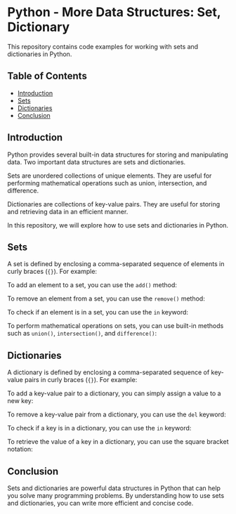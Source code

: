 # Python - More Data Structures: Set, Dictionary

This repository contains code examples for working with sets and dictionaries in Python.

## Table of Contents

- [Introduction](#introduction)
- [Sets](#sets)
- [Dictionaries](#dictionaries)
- [Conclusion](#conclusion)

## Introduction

Python provides several built-in data structures for storing and manipulating data. Two important data structures are sets and dictionaries.

Sets are unordered collections of unique elements. They are useful for performing mathematical operations such as union, intersection, and difference.

Dictionaries are collections of key-value pairs. They are useful for storing and retrieving data in an efficient manner.

In this repository, we will explore how to use sets and dictionaries in Python.

## Sets

A set is defined by enclosing a comma-separated sequence of elements in curly braces (`{}`). For example:

To add an element to a set, you can use the `add()` method:

To remove an element from a set, you can use the `remove()` method:

To check if an element is in a set, you can use the `in` keyword:

To perform mathematical operations on sets, you can use built-in methods such as `union()`, `intersection()`, and `difference()`:


## Dictionaries

A dictionary is defined by enclosing a comma-separated sequence of key-value pairs in curly braces (`{}`). For example:


To add a key-value pair to a dictionary, you can simply assign a value to a new key:


To remove a key-value pair from a dictionary, you can use the `del` keyword:


To check if a key is in a dictionary, you can use the `in` keyword:


To retrieve the value of a key in a dictionary, you can use the square bracket notation:


## Conclusion

Sets and dictionaries are powerful data structures in Python that can help you solve many programming problems. By understanding how to use sets and dictionaries, you can write more efficient and concise code.



